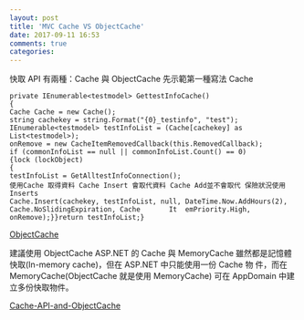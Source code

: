 ```yaml
---
layout: post
title: 'MVC Cache VS ObjectCache'
date: 2017-09-11 16:53
comments: true
categories: 
---
```

快取 API 有兩種：Cache 與 ObjectCache
先示範第一種寫法 Cache

	private IEnumerable<testmodel> GettestInfoCache()
	{
	Cache Cache = new Cache();
	string cachekey = string.Format("{0}_testinfo", "test");
	IEnumerable<testmodel> testInfoList = (Cache[cachekey] as List<testmodel>);
	onRemove = new CacheItemRemovedCallback(this.RemovedCallback);
	if (commonInfoList == null || commonInfoList.Count() == 0)
	{lock (lockObject)
	{
	testInfoList = GetAlltestInfoConnection();
	使用Cache 取得資料 Cache Insert 會取代資料 Cache Add並不會取代 保險狀況使用 Inserts
	Cache.Insert(cachekey, testInfoList, null, DateTime.Now.AddHours(2), Cache.NoSlidingExpiration, Cache	 	It	emPriority.High, onRemove);}}return testInfoList;}

[ObjectCache](https://jeffprogrammer.wordpress.com/2015/12/05/caching-in-asp-net-mvc-5/)

建議使用 ObjectCache
ASP.NET 的 Cache 與 MemoryCache 雖然都是記憶體快取(In-memory cache)，但在 ASP.NET 中只能使用一份 Cache 物		件，而在 MemoryCache(ObjectCache 就是使用 MemoryCache) 可在 AppDomain 中建立多份快取物件。

[Cache-API-and-ObjectCache](https://blog.miniasp.com/post/2010/05/01/ASPNET-4-Cache-API-and-ObjectCache.aspx)
	   


          
